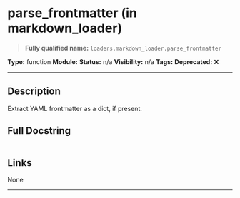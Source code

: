 # parse_frontmatter (in markdown_loader)
> **Fully qualified name:** `loaders.markdown_loader.parse_frontmatter`

**Type:** function
**Module:** 
**Status:** n/a
**Visibility:** n/a
**Tags:** 
**Deprecated:** ❌

---

## Description
Extract YAML frontmatter as a dict, if present.

## Full Docstring
```

```

## Links
None

---
